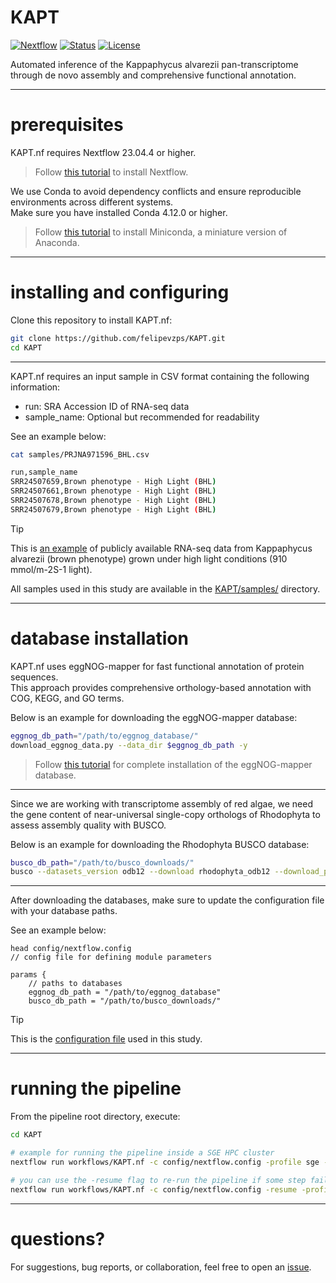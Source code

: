 # KAPT
[![Nextflow](https://img.shields.io/badge/workflow-nextflow-blue)](https://www.nextflow.io/) [![Status](https://img.shields.io/badge/status-active-success.svg)]() [![License](https://img.shields.io/badge/license-MIT-blue.svg)](LICENSE)  

Automated inference of the Kappaphycus alvarezii pan-transcriptome through de novo assembly and comprehensive functional annotation.

---

# prerequisites

KAPT.nf requires Nextflow 23.04.4 or higher.  
>Follow [this tutorial](https://www.nextflow.io/docs/latest/install.html) to install Nextflow.

We use Conda to avoid dependency conflicts and ensure reproducible environments across different systems.  
Make sure you have installed Conda 4.12.0 or higher.
>Follow [this tutorial](https://www.anaconda.com/docs/getting-started/miniconda/install#linux) to install Miniconda, a miniature version of Anaconda.

---

# installing and configuring

Clone this repository to install KAPT.nf:

```bash
git clone https://github.com/felipevzps/KAPT.git
cd KAPT
```

---

KAPT.nf requires an input sample in CSV format containing the following information:    
- run: SRA Accession ID of RNA-seq data
- sample_name: Optional but recommended for readability  

See an example below:

```bash
cat samples/PRJNA971596_BHL.csv

run,sample_name
SRR24507659,Brown phenotype - High Light (BHL)
SRR24507661,Brown phenotype - High Light (BHL)
SRR24507678,Brown phenotype - High Light (BHL)
SRR24507679,Brown phenotype - High Light (BHL)
```

>[!TIP]
>This is [an example](https://github.com/felipevzps/KAPT/blob/main/samples/PRJNA971596_BHL.csv) of publicly available RNA-seq data from Kappaphycus alvarezii (brown phenotype) grown under high light conditions (910 mmol/m-2S-1 light).
>
>All samples used in this study are available in the [KAPT/samples/](https://github.com/felipevzps/KAPT/tree/main/samples) directory.

---

# database installation

KAPT.nf uses eggNOG-mapper for fast functional annotation of protein sequences.  
This approach provides comprehensive orthology-based annotation with COG, KEGG, and GO terms.  

Below is an example for downloading the eggNOG-mapper database:

```bash
eggnog_db_path="/path/to/eggnog_database/"
download_eggnog_data.py --data_dir $eggnog_db_path -y
```
>Follow [this tutorial](https://github.com/eggnogdb/eggnog-mapper/wiki/eggNOG-mapper-v2.1.5-to-v2.1.13#setup) for complete installation of the eggNOG-mapper database.

---

Since we are working with transcriptome assembly of red algae, we need the gene content of near-universal single-copy orthologs of Rhodophyta to assess assembly quality with BUSCO.  

Below is an example for downloading the Rhodophyta BUSCO database:

```bash
busco_db_path="/path/to/busco_downloads/"
busco --datasets_version odb12 --download rhodophyta_odb12 --download_path $busco_db_path
```

---

After downloading the databases, make sure to update the configuration file with your database paths.  

See an example below:

```
head config/nextflow.config
// config file for defining module parameters

params {
    // paths to databases 
    eggnog_db_path = "/path/to/eggnog_database"
    busco_db_path = "/path/to/busco_downloads/"
```

>[!TIP]
>This is the [configuration file](https://github.com/felipevzps/KAPT/blob/main/config/nextflow.config) used in this study.
---

# running the pipeline

From the pipeline root directory, execute:

```bash
cd KAPT

# example for running the pipeline inside a SGE HPC cluster 
nextflow run workflows/KAPT.nf -c config/nextflow.config -profile sge --samples_csv samples/PRJNA971596_BHL.csv --output_dir "../results/PRJNA971596_BHL" --report_dir "report/PRJNA971596_BHL"

# you can use the -resume flag to re-run the pipeline if some step failed
nextflow run workflows/KAPT.nf -c config/nextflow.config -resume -profile sge --samples_csv samples/PRJNA971596_BHL.csv --output_dir "../results/PRJNA971596_BHL" --report_dir "report/PRJNA971596_BHL"
```

---

# questions?

For suggestions, bug reports, or collaboration, feel free to open an [issue](https://github.com/felipevzps/KAPT/issues).
